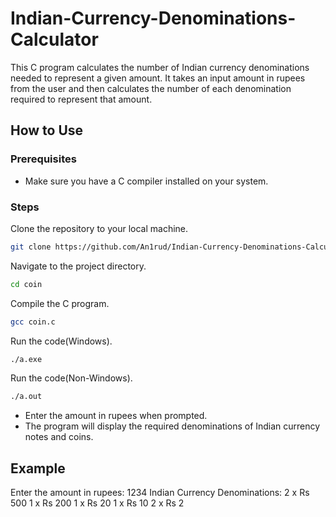 # Indian-Currency-Denominations-Calculator

This C program calculates the number of Indian currency denominations needed to represent a given amount. It takes an input amount in rupees from the user and then calculates the number of each denomination required to represent that amount.

## How to Use
### Prerequisites
- Make sure you have a C compiler installed on your system.
### Steps
Clone the repository to your local machine.
```bash
git clone https://github.com/An1rud/Indian-Currency-Denominations-Calculator.git
```
Navigate to the project directory.
```bash
cd coin
```
Compile the C program.
```bash
gcc coin.c
```
Run the code(Windows).
```bash
./a.exe
```
Run the code(Non-Windows).
```bash
./a.out
```
- Enter the amount in rupees when prompted.
- The program will display the required denominations of Indian currency notes and coins.
## Example
Enter the amount in rupees: 1234
Indian Currency Denominations:
2 x Rs 500
1 x Rs 200
1 x Rs 20
1 x Rs 10
2 x Rs 2
